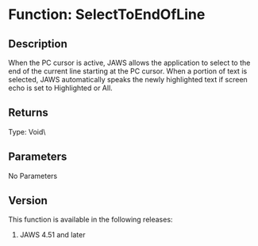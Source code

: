# Function: SelectToEndOfLine

## Description

When the PC cursor is active, JAWS allows the application to select to
the end of the current line starting at the PC cursor. When a portion of
text is selected, JAWS automatically speaks the newly highlighted text
if screen echo is set to Highlighted or All.

## Returns

Type: Void\

## Parameters

No Parameters

## Version

This function is available in the following releases:

1.  JAWS 4.51 and later
